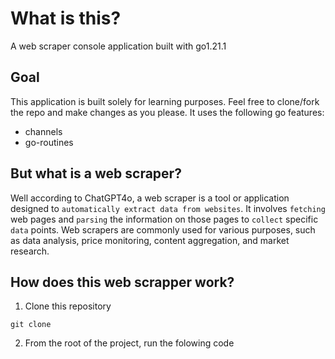 # What is this?

A web scraper console application built with go1.21.1

## Goal

This application is built solely for learning purposes. Feel free to clone/fork the repo and make changes as you please. It uses the following go features:

- channels
- go-routines

## But what is a web scraper?

Well according to ChatGPT4o, a web scraper is a tool or application designed to `automatically extract data from websites`. It involves `fetching` web pages and `parsing` the information on those pages to `collect` specific `data` points. Web scrapers are commonly used for various purposes, such as data analysis, price monitoring, content aggregation, and market research.

## How does this web scrapper work?

1) Clone this repository

```
git clone
```

2) From the root of the project, run the folowing code
